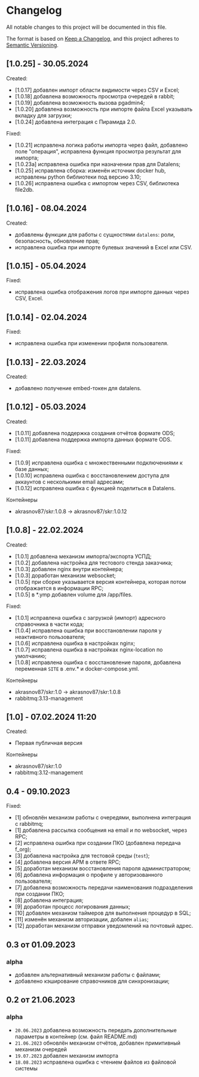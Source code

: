 # Changelog

All notable changes to this project will be documented in this file.

The format is based on [Keep a Changelog](https://keepachangelog.com/en/1.0.0/),
and this project adheres to [Semantic Versioning](https://semver.org/spec/v2.0.0.html).

## [1.0.25] - 30.05.2024

Created:

- [1.0.17] добавлен импорт области видимости через CSV и Excel;
- [1.0.18] добавлена возможность просмотра очередей в rabbit;
- [1.0.19] добавлена возможность вызова pgadmin4;
- [1.0.20] добавлена возможность при импорте файла Excel указывать вкладку для загрузки;
- [1.0.24] добавлена интеграция с Пирамида 2.0.

Fixed:
- [1.0.21] исправлена логика работы импорта через файл, добавлено поле "операция", исправлена функция просмотра результат для импорта;
- [1.0.23a] исправлена ошибка при назначении прав для Datalens;
- [1.0.25] исправлена сборка: изменён источник docker hub, исправлены python библиотеки под версию 3.10;
- [1.0.26] исправлена ошибка с импортом через CSV, библиотека file2db.

## [1.0.16] - 08.04.2024

Created:

- добавлены функции для работы с сущностями `datalens`: роли, безопасность, обновление прав;
- исправлена ошибка при импорте булевых значений в Excel или CSV.

## [1.0.15] - 05.04.2024

Fixed:

- исправлена ошибка отображения логов при импорте данных через CSV, Excel.

## [1.0.14] - 02.04.2024

Fixed:

- исправлена ошибка при изменении профиля пользователя.

## [1.0.13] - 22.03.2024

Created:

- добавлено получение embed-токен для datalens.

## [1.0.12] - 05.03.2024

Created:
- [1.0.11] добавлена поддержка создания отчётов формате ODS;
- [1.0.11] добавлена поддержка импорта данных формате ODS.

Fixed:

- [1.0.9] исправлена ошибка с множественными подключениями к базе данных;
- [1.0.10] исправлена ошибка с восстановлением доступа для аккаунтов с несколькими email адресами;
- [1.0.12] исправлена ошибка с функцией поделиться в Datalens.

Контейнеры
- akrasnov87/skr:1.0.8 -> akrasnov87/skr:1.0.12

## [1.0.8] - 22.02.2024

Created:

- [1.0.1] добавлена механизм импорта/экспорта УСПД;
- [1.0.2] добавлена настройка для тестового стенда заказчика;
- [1.0.3] добавлен nginx внутри контейнера;
- [1.0.3] доработан механизм websocket;
- [1.0.5] при сборке указывается версия контейнера, которая потом отображается в информации RPC;
- [1.0.5] в *.ymp добавлен volume для /app/files. 

Fixed:

- [1.0.1] исправлена ошибка с загрузкой (импорт) адресного справочника в части кода;
- [1.0.4] исправлена ошибка при восстановлении пароля у неактивного пользователя;
- [1.0.6] исправлена ошибка в настройках nginx;
- [1.0.7] исправлена ошибка в настройках nginx-location по умолчанию;
- [1.0.8] исправлена ошибка с восстановление пароля, добавлена переменная `SITE` в .env.* и docker-compose.yml.

Контейнеры
- akrasnov87/skr:1.0 -> akrasnov87/skr:1.0.8
- rabbitmq:3.13-management

## [1.0] - 07.02.2024 11:20

Created:

- Первая публичная версия

Контейнеры
- akrasnov87/skr:1.0
- rabbitmq:3.12-management

## 0.4 - 09.10.2023

Fixed:
 - [1] обновлён механизм работы с очередями, выполнена интеграция с rabbitmq;
 - [1] добавлена рассылка сообщения на email и по websocket, через RPC;
 - [2] исправлена ошибка при создании ПКО (добавлена передача f_org);
 - [3] добавлена настройка для тестовой среды (`test`);
 - [4] добавлена версия АРМ в ответе RPC;
 - [5] доработан механизм восстановления пароля администратором;
 - [6] добавлена информация о профиле у авторизованного пользователя;
 - [7] добавлена возможность передачи наименования подразделения при создании ПКО;
 - [8] добавлена интеграция;
 - [9] доработан процесс логирования данных;
 - [10] добавлен механизм таймеров для выполнения процедур в SQL;
 - [11] изменён механизм авторизации, добален `alias`;
 - [12] доработан механизм отправки уведомлений на почтовый адрес.

## 0.3 от 01.09.2023

### alpha

 - добавлен альтернативный механизм работы с файлами;
 - добавлено кэширование справочников для синхронизации;

## 0.2 от 21.06.2023

### alpha
 - `20.06.2023` добавлена возможность передать дополнительные параметры в контейнер (см. файл README.md)
 - `21.06.2023` обновлён механизм отчётов, добавлен примитивный механизм очередей
 - `19.07.2023` добавлен механизм импорта
 - `18.08.2023` исправлена ошибка с чтением файлов из файловой системы